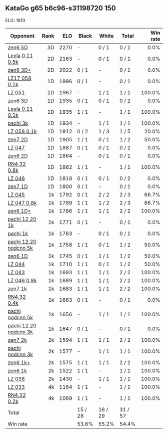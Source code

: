 ## KataGo g65 b6c96-s31198720 150 ##

ELO: 1810

Opponent | Rank | ELO | Black | White | Total | Win rate
---------|-----:|----:|-------|-------|-------|-------:
[zen6 5D](zen6%205D.md) | 3D | 2270 | - | 0 / 1 | 0 / 1 | 0.0%
[Leela 0.11 0.5k](Leela%200.11%200.5k.md) | 2D | 2163 | - | 0 / 1 | 0 / 1 | 0.0%
[zen6 3D+](zen6%203D+.md) | 2D | 2022 | 0 / 1 | - | 0 / 1 | 0.0%
[LZ17 058 0.1k](LZ17%20058%200.1k.md) | 1D | 1996 | 0 / 1 | - | 0 / 1 | 0.0%
[LZ 051](LZ%20051.md) | 1D | 1967 | - | 1 / 1 | 1 / 1 | 100.0%
[zen6 3D](zen6%203D.md) | 1D | 1935 | 0 / 1 | 0 / 1 | 0 / 2 | 0.0%
[Leela 0.11 0.1k](Leela%200.11%200.1k.md) | 1D | 1935 | 1 / 1 | - | 1 / 1 | 100.0%
[pachi 3k](pachi%203k.md) | 1D | 1934 | - | 1 / 1 | 1 / 1 | 100.0%
[LZ 058 0.1k](LZ%20058%200.1k.md) | 1D | 1912 | 0 / 2 | 1 / 3 | 1 / 5 | 20.0%
[zen7 2D](zen7%202D.md) | 1D | 1905 | 1 / 1 | 0 / 1 | 1 / 2 | 50.0%
[LZ 047](LZ%20047.md) | 1D | 1887 | 0 / 1 | 0 / 1 | 0 / 2 | 0.0%
[zen6 2D](zen6%202D.md) | 1D | 1864 | - | 0 / 1 | 0 / 1 | 0.0%
[RN4.32 0.8k](RN4.32%200.8k.md) | 1D | 1862 | 1 / 1 | - | 1 / 1 | 100.0%
[LZ 046](LZ%20046.md) | 1D | 1818 | 0 / 1 | 0 / 1 | 0 / 2 | 0.0%
[zen7 1D](zen7%201D.md) | 1D | 1800 | 0 / 1 | - | 0 / 1 | 0.0%
[LZ 045](LZ%20045.md) | 1k | 1792 | 0 / 1 | 2 / 2 | 2 / 3 | 66.7%
[LZ 047 0.8k](LZ%20047%200.8k.md) | 1k | 1789 | 1 / 1 | 1 / 2 | 2 / 3 | 66.7%
[zen6 1D+](zen6%201D+.md) | 1k | 1786 | 1 / 1 | 1 / 1 | 2 / 2 | 100.0%
[pachi 12.20 1k](pachi%2012.20%201k.md) | 1k | 1771 | 0 / 1 | - | 0 / 1 | 0.0%
[pachi 1k](pachi%201k.md) | 1k | 1763 | - | 0 / 1 | 0 / 1 | 0.0%
[pachi 12.20 nodcnn 5k](pachi%2012.20%20nodcnn%205k.md) | 1k | 1758 | 1 / 1 | 0 / 1 | 1 / 2 | 50.0%
[zen6 1D](zen6%201D.md) | 1k | 1745 | 0 / 1 | 1 / 1 | 1 / 2 | 50.0%
[LZ 044](LZ%20044.md) | 1k | 1710 | 1 / 1 | 0 / 1 | 1 / 2 | 50.0%
[LZ 043](LZ%20043.md) | 1k | 1693 | 1 / 1 | 1 / 1 | 2 / 2 | 100.0%
[LZ 046 0.8k](LZ%20046%200.8k.md) | 1k | 1689 | 1 / 1 | 1 / 1 | 2 / 2 | 100.0%
[zen7 1k](zen7%201k.md) | 1k | 1683 | 1 / 1 | 1 / 1 | 2 / 2 | 100.0%
[RN4.32 0.4k](RN4.32%200.4k.md) | 1k | 1683 | 0 / 1 | - | 0 / 1 | 0.0%
[pachi nodcnn 5k](pachi%20nodcnn%205k.md) | 1k | 1656 | - | 1 / 1 | 1 / 1 | 100.0%
[pachi 12.20 nodcnn 3k](pachi%2012.20%20nodcnn%203k.md) | 1k | 1647 | 0 / 1 | - | 0 / 1 | 0.0%
[zen7 2k](zen7%202k.md) | 2k | 1594 | 1 / 1 | 1 / 1 | 2 / 2 | 100.0%
[pachi nodcnn 3k](pachi%20nodcnn%203k.md) | 2k | 1577 | - | 1 / 1 | 1 / 1 | 100.0%
[zen6 1k+](zen6%201k+.md) | 2k | 1575 | 1 / 1 | 1 / 1 | 2 / 2 | 100.0%
[zen6 1k](zen6%201k.md) | 2k | 1522 | 1 / 1 | - | 1 / 1 | 100.0%
[LZ 038](LZ%20038.md) | 2k | 1430 | - | 1 / 1 | 1 / 1 | 100.0%
[LZ 033](LZ%20033.md) | 4k | 1164 | 1 / 1 | - | 1 / 1 | 100.0%
[RN4.32 0.2k](RN4.32%200.2k.md) | 4k | 1069 | 1 / 1 | - | 1 / 1 | 100.0%
Total | | | 15 / 28 | 16 / 29 | 31 / 57 | 
Win rate| | | 53.6% | 55.2% | 54.4% | 
